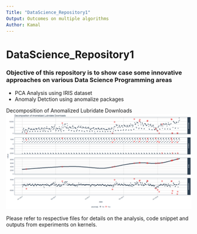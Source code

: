 ```yaml
---
Title: "DataScience_Repository1"
Output: Outcomes on multiple algorithms
Author: Kamal
---
```


# DataScience_Repository1

### Objective of this repository is to show case some innovative approaches on various Data Science Programming areas


* PCA Analysis using IRIS dataset
* Anomaly Detction using anomalize packages

Decomposition of Anomalized Lubridate Downloads
![plot of chunk Anomalized Lubridate Downloads](/AnomalizedLubridateDownloads.PNG)


Please refer to respective files for details on the analysis, code snippet and outputs from experiments on kernels.
